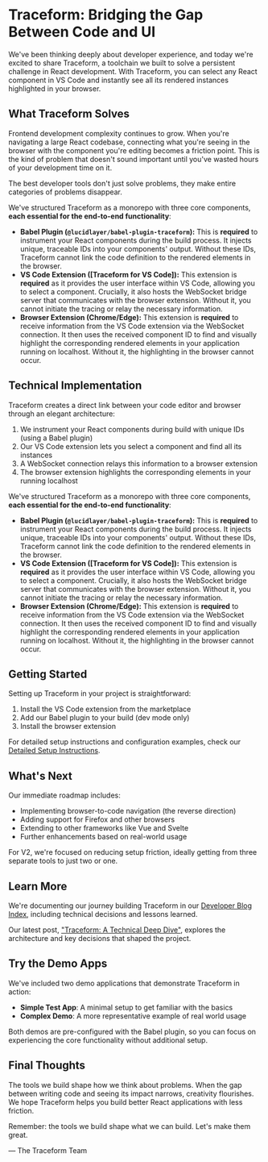# Traceform: Bridging the Gap Between Code and UI

We've been thinking deeply about developer experience, and today we're excited to share Traceform, a toolchain we built to solve a persistent challenge in React development. With Traceform, you can select any React component in VS Code and instantly see all its rendered instances highlighted in your browser.

## What Traceform Solves



Frontend development complexity continues to grow. When you're navigating a large React codebase, connecting what you're seeing in the browser with the component you're editing becomes a friction point. This is the kind of problem that doesn't sound important until you've wasted hours of your development time on it.

The best developer tools don't just solve problems, they make entire categories of problems disappear.

We've structured Traceform as a monorepo with three core components, **each essential for the end-to-end functionality**:

- **Babel Plugin (`@lucidlayer/babel-plugin-traceform`):** This is **required** to instrument your React components during the build process. It injects unique, traceable IDs into your components' output. Without these IDs, Traceform cannot link the code definition to the rendered elements in the browser.
- **VS Code Extension ([Traceform for VS Code]):** This extension is **required** as it provides the user interface within VS Code, allowing you to select a component. Crucially, it also hosts the WebSocket bridge server that communicates with the browser extension. Without it, you cannot initiate the tracing or relay the necessary information.
- **Browser Extension (Chrome/Edge):** This extension is **required** to receive information from the VS Code extension via the WebSocket connection. It then uses the received component ID to find and visually highlight the corresponding rendered elements in your application running on localhost. Without it, the highlighting in the browser cannot occur.


## Technical Implementation

Traceform creates a direct link between your code editor and browser through an elegant architecture:

1. We instrument your React components during build with unique IDs (using a Babel plugin)
2. Our VS Code extension lets you select a component and find all its instances
3. A WebSocket connection relays this information to a browser extension
4. The browser extension highlights the corresponding elements in your running localhost

We've structured Traceform as a monorepo with three core components, **each essential for the end-to-end functionality**:

- **Babel Plugin (`@lucidlayer/babel-plugin-traceform`):** This is **required** to instrument your React components during the build process. It injects unique, traceable IDs into your components' output. Without these IDs, Traceform cannot link the code definition to the rendered elements in the browser.
- **VS Code Extension ([Traceform for VS Code]):** This extension is **required** as it provides the user interface within VS Code, allowing you to select a component. Crucially, it also hosts the WebSocket bridge server that communicates with the browser extension. Without it, you cannot initiate the tracing or relay the necessary information.
- **Browser Extension (Chrome/Edge):** This extension is **required** to receive information from the VS Code extension via the WebSocket connection. It then uses the received component ID to find and visually highlight the corresponding rendered elements in your application running on localhost. Without it, the highlighting in the browser cannot occur.


## Getting Started

Setting up Traceform in your project is straightforward:

1. Install the VS Code extension from the marketplace
2. Add our Babel plugin to your build (dev mode only)
3. Install the browser extension

For detailed setup instructions and configuration examples, check our [Detailed Setup Instructions](./traceform/README.md).

## What's Next

Our immediate roadmap includes:

- Implementing browser-to-code navigation (the reverse direction)
- Adding support for Firefox and other browsers
- Extending to other frameworks like Vue and Svelte
- Further enhancements based on real-world usage

For V2, we're focused on reducing setup friction, ideally getting from three separate tools to just two or one.

## Learn More

We're documenting our journey building Traceform in our [Developer Blog Index](./blog/README.md), including technical decisions and lessons learned. 

Our latest post, ["Traceform: A Technical Deep Dive"](./blog/2025-04-15-traceform-technical-deep-dive.md), explores the architecture and key decisions that shaped the project.

## Try the Demo Apps

We've included two demo applications that demonstrate Traceform in action:

- **Simple Test App**: A minimal setup to get familiar with the basics
- **Complex Demo**: A more representative example of real world usage

Both demos are pre-configured with the Babel plugin, so you can focus on experiencing the core functionality without additional setup.

## Final Thoughts

The tools we build shape how we think about problems. When the gap between writing code and seeing its impact narrows, creativity flourishes. We hope Traceform helps you build better React applications with less friction.

Remember: the tools we build shape what we can build. Let's make them great.

— The Traceform Team
